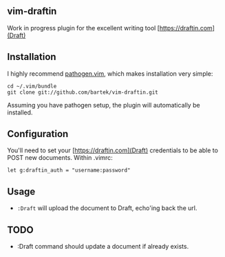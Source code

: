 vim-draftin
------

Work in progress plugin for the excellent writing tool [https://draftin.com](Draft)

Installation
----

I highly recommend [pathogen.vim](https://github.com/tpope/vim-pathogen), which
makes installation very simple:

    cd ~/.vim/bundle
    git clone git://github.com/bartek/vim-draftin.git

Assuming you have pathogen setup, the plugin will automatically be installed.

Configuration
----

You'll need to set your [https://draftin.com](Draft) credentials to be able to
POST new documents. Within .vimrc:

    let g:draftin_auth = "username:password"

Usage
----

* `:Draft` will upload the document to Draft, echo'ing back the url.

TODO
---

* :Draft command should update a document if already exists.
